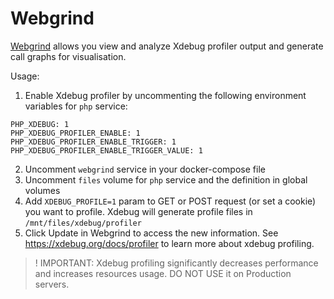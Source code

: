 # Webgrind

[Webgrind](https://github.com/jokkedk/webgrind) allows you view and analyze Xdebug profiler output and generate call graphs for visualisation. 

Usage:

1. Enable Xdebug profiler by uncommenting the following environment variables for `php` service:
```
PHP_XDEBUG: 1
PHP_XDEBUG_PROFILER_ENABLE: 1
PHP_XDEBUG_PROFILER_ENABLE_TRIGGER: 1
PHP_XDEBUG_PROFILER_ENABLE_TRIGGER_VALUE: 1
```
2. Uncomment `webgrind` service in your docker-compose file
3. Uncomment `files` volume for `php` service and the definition in global volumes  
4. Add `XDEBUG_PROFILE=1` param to GET or POST request (or set a cookie) you want to profile. Xdebug will generate profile files in `/mnt/files/xdebug/profiler`
5. Click Update in Webgrind to access the new information. See https://xdebug.org/docs/profiler to learn more about xdebug profiling.

> ! IMPORTANT: Xdebug profiling significantly decreases performance and increases resources usage. DO NOT USE it on Production servers.
